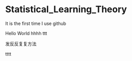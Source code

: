 # Statistical_Learning_Theory

It is the first time I use github

Hello World
hhhh
ttt

发反反复复方法

tttt
